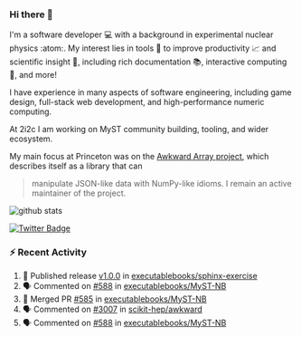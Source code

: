 ### Hi there 👋 

I'm a software developer 💻 with a background in experimental nuclear physics :atom:. My interest lies in tools :wrench: to improve productivity :chart_with_upwards_trend: and scientific insight :telescope:, including rich documentation 📚, interactive computing 🧮, and more! 

I have experience in many aspects of software engineering, including game design, full-stack web development, and high-performance numeric computing. 

At 2i2c I am working on MyST community building, tooling, and wider ecosystem. 

My main focus at Princeton was on the [Awkward Array project](awkward-array.org/), which describes itself as a library that can 
> manipulate JSON-like data with NumPy-like idioms. I remain an active maintainer of the project. 

![github stats](https://github-readme-stats.vercel.app/api?username=agoose77&show_icons=true&hide_rank=true&hide_title=true&bg_color=30,e76445,904e95&text_color=efe3ec&icon_color=efe3ec)
<!--
**agoose77/agoose77** is a ✨ _special_ ✨ repository because its `README.md` (this file) appears on your GitHub profile.

Here are some ideas to get you started:

- 🔭 I’m currently working on ...
- 🌱 I’m currently learning ...
- 👯 I’m looking to collaborate on ...
- 🤔 I’m looking for help with ...
- 💬 Ask me about ...
- 📫 How to reach me: ...
- 😄 Pronouns: ...
- ⚡ Fun fact: ...
-->

[![Twitter Badge](https://img.shields.io/twitter/follow/agoose77?style=flat-square&logo=Twitter&logoColor=white&color=cornflowerblue)](https://twitter.com/agoose77)

### :zap: Recent Activity

<!--START_SECTION:activity-->
1. 🚀 Published release [v1.0.0](https://github.com/executablebooks/sphinx-exercise/releases/tag/v1.0.0) in [executablebooks/sphinx-exercise](https://github.com/executablebooks/sphinx-exercise)
2. 🗣 Commented on [#588](https://github.com/executablebooks/MyST-NB/pull/588#issuecomment-2051539154) in [executablebooks/MyST-NB](https://github.com/executablebooks/MyST-NB)
3. 🎉 Merged PR [#585](https://github.com/executablebooks/MyST-NB/pull/585) in [executablebooks/MyST-NB](https://github.com/executablebooks/MyST-NB)
4. 🗣 Commented on [#3007](https://github.com/scikit-hep/awkward/pull/3007#issuecomment-2051471829) in [scikit-hep/awkward](https://github.com/scikit-hep/awkward)
5. 🗣 Commented on [#588](https://github.com/executablebooks/MyST-NB/pull/588#issuecomment-2051303970) in [executablebooks/MyST-NB](https://github.com/executablebooks/MyST-NB)
<!--END_SECTION:activity-->
